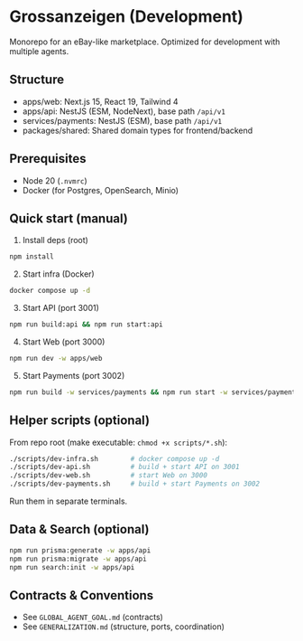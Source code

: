 # Grossanzeigen (Development)

Monorepo for an eBay-like marketplace. Optimized for development with multiple agents.

## Structure
- apps/web: Next.js 15, React 19, Tailwind 4
- apps/api: NestJS (ESM, NodeNext), base path `/api/v1`
- services/payments: NestJS (ESM), base path `/api/v1`
- packages/shared: Shared domain types for frontend/backend

## Prerequisites
- Node 20 (`.nvmrc`)
- Docker (for Postgres, OpenSearch, Minio)

## Quick start (manual)
1) Install deps (root)
```bash
npm install
```
2) Start infra (Docker)
```bash
docker compose up -d
```
3) Start API (port 3001)
```bash
npm run build:api && npm run start:api
```
4) Start Web (port 3000)
```bash
npm run dev -w apps/web
```
5) Start Payments (port 3002)
```bash
npm run build -w services/payments && npm run start -w services/payments
```

## Helper scripts (optional)
From repo root (make executable: `chmod +x scripts/*.sh`):
```bash
./scripts/dev-infra.sh        # docker compose up -d
./scripts/dev-api.sh          # build + start API on 3001
./scripts/dev-web.sh          # start Web on 3000
./scripts/dev-payments.sh     # build + start Payments on 3002
```
Run them in separate terminals.

## Data & Search (optional)
```bash
npm run prisma:generate -w apps/api
npm run prisma:migrate -w apps/api
npm run search:init -w apps/api
```

## Contracts & Conventions
- See `GLOBAL_AGENT_GOAL.md` (contracts)
- See `GENERALIZATION.md` (structure, ports, coordination)
